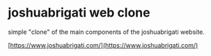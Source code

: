 # joshuabrigati web clone

simple "clone" of the main components of the joshuabrigati website.

[https://www.joshuabrigati.com/](https://www.joshuabrigati.com/)
